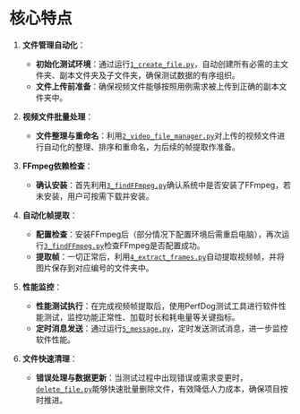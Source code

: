 # 核心特点

1. **文件管理自动化**：
   - **初始化测试环境**：通过运行[`1_create_file.py`](Windows-Automation-Scripts/main/自动化操作/1_create_file.py)，自动创建所有必需的主文件夹、副本文件夹及子文件夹，确保测试数据的有序组织。
   - **文件上传前准备**：确保视频文件能够按照用例需求被上传到正确的副本文件夹中。

2. **视频文件批量处理**：
   - **文件整理与重命名**：利用[`2_video_file_manager.py`](main/自动化操作/2_video_file_manager.py)对上传的视频文件进行自动化的整理、排序和重命名，为后续的帧提取作准备。

3. **FFmpeg依赖检查**：
   - **确认安装**：首先利用[`3_findFFmpeg.py`](自动化操作/3_findFFmpeg.py)确认系统中是否安装了FFmpeg，若未安装，用户可按需下载并安装。

4. **自动化帧提取**：
   - **配置检查**：安装FFmpeg后（部分情况下配置环境后需重启电脑），再次运行[`3_findFFmpeg.py`](自动化操作/3_findFFmpeg.py)检查FFmpeg是否配置成功。
   - **提取帧**：一切正常后，利用[`4_extract_frames.py`](自动化操作/4_extract_frames.py)自动提取视频帧，并将图片保存到对应编号的文件夹中。

5. **性能监控**：
   - **性能测试执行**：在完成视频帧提取后，使用PerfDog测试工具进行软件性能测试，监控功能正常性、加载时长和耗电量等关键指标。
   - **定时消息发送**：通过运行[`5_message.py`](自动化操作/5_message.py)，定时发送测试消息，进一步监控软件性能。

6. **文件快速清理**：
   - **错误处理与数据更新**：当测试过程中出现错误或需求变更时，[`delete_file.py`](自动化操作/delete_file.py)能够快速批量删除文件，有效降低人力成本，确保项目按时推进。
